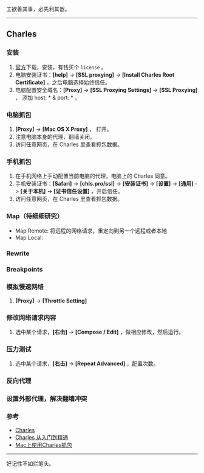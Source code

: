 工欲善其事，必先利其器。

---

## Charles

### 安装

 1. [官方](https://www.charlesproxy.com/download/)下载，安装，有钱买个 `license` 。
 2. 电脑安装证书：**[help]** -> **[SSL proxying]** -> **[Install Charles Root Certificate]** ，之后电脑选择始终信任。
 3. 电脑配置安全域名：**[Proxy]** -> **[SSL Proxying Settings]** -> **[SSL Proxying]** ， 添加 host: * & port: * 。

### 电脑抓包

 1. **[Proxy]** -> **[Mac OS X Proxy]** ， 打开。
 2. 注意电脑本身的代理，翻墙关闭。
 3. 访问任意网页，在 Charles 里查看抓包数据。

### 手机抓包

 1. 在手机网络上手动配置当前电脑的代理，电脑上的 Charles 同意。
 2. 手机安装证书：**[Safari]** -> **[chls.pro/ssl]** -> **[安装证书]** -> **[设置]** -> **[通用]** -> **[关于本机]** -> **[证书信任设置]** ，开启信任。
 3. 访问任意网页，在 Charles 里查看抓包数据。

### Map（待细细研究）

 - Map Remote: 将远程的网络请求，重定向到另一个远程或者本地
 - Map Local: 

### Rewrite

### Breakpoints

### 模拟慢速网络

 1. **[Proxy]** -> **[Throttle Setting]**

### 修改网络请求内容

 1. 选中某个请求，**[右击]** -> **[Compose / Edit]** ，做相应修改，然后运行。

### 压力测试

 1. 选中某个请求，**[右击]** -> **[Repeat Advanced]** ，配置次数。


### 反向代理

### 设置外部代理，解决翻墙冲突



### 参考
 - [Charles](https://www.charlesproxy.com/)
 - [Charles 从入门到精通](https://blog.devtang.com/2015/11/14/charles-introduction/)
 - [Mac上使用Charles抓包](https://zhuanlan.zhihu.com/p/26182135)

---

好记性不如烂笔头。
